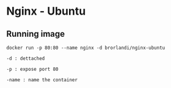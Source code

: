 Nginx - Ubuntu
================

Running image
-----------------
`docker run -p 80:80 --name nginx -d brorlandi/nginx-ubuntu`

`-d : dettached`

`-p : expose port 80`

`-name : name the container`

